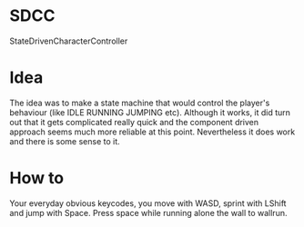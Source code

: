# SDCC
StateDrivenCharacterController

# Idea
The idea was to make a state machine that would control the player's behaviour (like IDLE RUNNING JUMPING etc).
Although it works, it did turn out that it gets complicated really quick and the component driven approach seems much more reliable at this point.
Nevertheless it does work and there is some sense to it.

# How to
Your everyday obvious keycodes, you move with WASD, sprint with LShift and jump with Space.
Press space while running alone the wall to wallrun.

